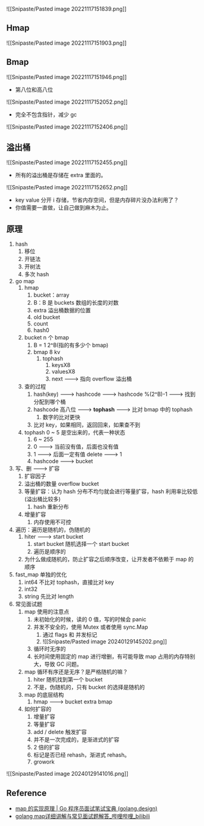 ![[Snipaste/Pasted image 20221117151839.png]]

## Hmap

![[Snipaste/Pasted image 20221117151903.png]]

## Bmap

![[Snipaste/Pasted image 20221117151946.png]]

- 第八位和高八位

![[Snipaste/Pasted image 20221117152052.png]]

- 完全不包含指针，减少 gc

![[Snipaste/Pasted image 20221117152406.png]]

## 溢出桶

![[Snipaste/Pasted image 20221117152455.png]]

- 所有的溢出桶是存储在 extra 里面的。

![[Snipaste/Pasted image 20221117152652.png]]

- key value 分开 i 存储，节省内存空间，但是内存碎片没办法利用了？
- 你值需要一直做，让自己做到麻木为止。

## 原理

1. hash
	1. 移位
	2. 开链法
	3. 开树法
	4. 多次 hash
2. go map
	1. hmap
		1. bucket：array
		2. B：B 是 buckets 数组的长度的对数
		3. extra 溢出桶数据的位置
		4. old bucket
		5. count
		6. hash0
	2. bucket n 个 bmap
		1. B = 1 2^B(指的有多少个 bmap)
		2. bmap 8 kv
			1. tophash
				1. keysX8
				2. valuesX8
				3. next ---> 指向 overflow 溢出桶
	3. 查的过程
		1. hash(key) ---> hashcode ---> hashcode %(2^B)-1 ---> 找到分配到哪个桶
		2. hashcode 高八位 ---> **tophash** ---> 比对 bmap 中的 tophash
			1. 数字的比对更快
		3. 比对 key，如果相同，返回回来，如果查不到
	4. tophash 0 ~ 5 是空出来的，代表一种状态
		1. 6 ~ 255
		2. 0 ---> 当前没有值，后面也没有值
		3. 1 ---> 后面一定有值 delete ---> 1
		4. hashcode ---> bucket
3. 写、删 ---> 扩容
	1. 扩容因子
	2. 溢出桶的数量 overflow bucket
	3. 等量扩容：认为 hash 分布不均匀就会进行等量扩容，hash 利用率比较低 (溢出桶比较多)
		1. hash 重新分布
	4. 增量扩容
		1. 内存使用不可控
4. 遍历：遍历是随机的，伪随机的
	1. hiter ---> start bucket
		1. start bucket 随机选择一个 start bucket
		2. 遍历是顺序的
	2. 为什么做成随机的，防止扩容之后顺序改变，让开发者不依赖于 map 的顺序
5. fast_map 单独的优化
	1. int64 不比对 tophash，直接比对 key
	2. int32
	3. string 先比对 length
6. 常见面试题
	1. map 使用的注意点
		1. 未初始化的时候，读的 0 值，写的时候会 panic
		2. 并发不安全的，使用 Mutex 或者使用 sync.Map
			1. 通过 flags 和 并发标记
			2. ![[Snipaste/Pasted image 20240129145202.png]]
		3. 循环时无序的
		4. 长时间使用固定的 map 进行增删，有可能导致 map 占用的内存特别大，导致 GC 问题。
	2. map 循环有序还是无序？是严格随机的嘛？
		1. hiter 随机找到第一个 bucket
		2. 不是，伪随机的，只有 bucket 的选择是随机的
	3. map 的底层结构
		1. hmap ---> bucket extra bmap
	4. 如何扩容的
		1. 增量扩容
		2. 等量扩容
		3. add / delete 触发扩容
		4. 并不是一次完成的，是渐进式的扩容
		5. 2 倍的扩容
		6. 标记是否已经 rehash，渐进式 rehash。
		7. growork

![[Snipaste/Pasted image 20240129141016.png]]

## Reference

- [map 的实现原理 | Go 程序员面试笔试宝典 (golang.design)](https://golang.design/go-questions/map/principal/)
- [golang map详细讲解与常见面试题解答_哔哩哔哩_bilibili](https://www.bilibili.com/video/BV1ng411v7uE/?spm_id_from=333.337.search-card.all.click&vd_source=25509bb582bc4a25d86d871d5cdffca3)
